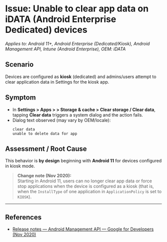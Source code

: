 # Issue: Unable to clear app data on iDATA (Android Enterprise Dedicated) devices
*Applies to: Android 11+, Android Enterprise (Dedicated/Kiosk), Android Management API, Intune (Android Enterprise), OEM: iDATA*

## Scenario
Devices are configured as **kiosk** (dedicated) and admins/users attempt to clear application data in Settings for the kiosk app.

## Symptom
- In **Settings > Apps > <App> > Storage & cache > Clear storage / Clear data**, tapping **Clear data** triggers a system dialog and the action fails.
- Dialog text observed (may vary by OEM/locale):
    ```text
    clear data
    unable to delete data for app
    ```

## Assessment / Root Cause
This behavior is **by design** beginning with **Android 11** for devices configured in kiosk mode.

> **Change note (Nov 2020):**  
> Starting in Android 11, users can no longer clear app data or force stop applications when the device is configured as a kiosk (that is, when the `InstallType` of one application in `ApplicationPolicy` is set to `KIOSK`).

---

## References
- [Release notes — Android Management API — Google for Developers (Nov 2020)](https://developers.google.com/android/management/release-notes)
